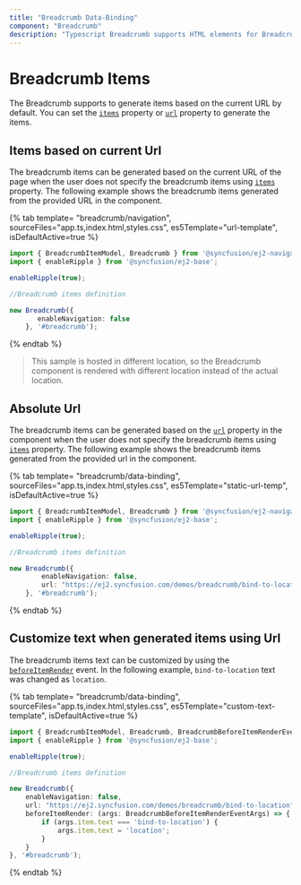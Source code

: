 ```yaml
---
title: "Breadcrumb Data-Binding"
component: "Breadcrumb"
description: "Typescript Breadcrumb supports HTML elements for Breadcrumb items, databinding with local data source, parent child data, array of JSON data, and remote service with query."
---
```


# Breadcrumb Items

The Breadcrumb supports to generate items based on the current URL by default. You can set the [`items`](https://ej2.syncfusion.com/documentation/api/breadcrumb/#items) property or [`url`](https://ej2.syncfusion.com/documentation/api/breadcrumb/#url) property to generate the items.

## Items based on current Url

The breadcrumb items can be generated based on the current URL of the page when the user does not specify the breadcrumb items using [`items`](https://ej2.syncfusion.com/documentation/api/breadcrumb/#items) property. The following example shows the breadcrumb items generated from the provided URL in the component.

{% tab template= "breadcrumb/navigation", sourceFiles="app.ts,index.html,styles.css",
 es5Template="url-template", isDefaultActive=true %}

```typescript
import { BreadcrumbItemModel, Breadcrumb } from '@syncfusion/ej2-navigations';
import { enableRipple } from '@syncfusion/ej2-base';

enableRipple(true);

//Breadcrumb items definition

new Breadcrumb({
       enableNavigation: false
    }, '#breadcrumb');
```

{% endtab %}

> This sample is hosted in different location, so the Breadcrumb component is rendered with different location instead of the actual location.

## Absolute Url

The breadcrumb items can be generated based on the [`url`](https://ej2.syncfusion.com/documentation/api/breadcrumb/#url) property in the component when the user does not specify the breadcrumb items using [`items`](https://ej2.syncfusion.com/documentation/api/breadcrumb/#items) property. The following example shows the breadcrumb items generated from the provided url in the component.

{% tab template= "breadcrumb/data-binding", sourceFiles="app.ts,index.html,styles.css",
 es5Template="static-url-temp", isDefaultActive=true %}

```typescript
import { BreadcrumbItemModel, Breadcrumb } from '@syncfusion/ej2-navigations';
import { enableRipple } from '@syncfusion/ej2-base';

enableRipple(true);

//Breadcrumb items definition

new Breadcrumb({
        enableNavigation: false,
        url: "https://ej2.syncfusion.com/demos/breadcrumb/bind-to-location"
    }, '#breadcrumb');
```

{% endtab %}

## Customize text when generated items using Url

The breadcrumb items text can be customized by using the [`beforeItemRender`](https://ej2.syncfusion.com/documentation/api/breadcrumb/#beforeitemrender) event. In the following example, `bind-to-location` text was changed as `location`.

{% tab template= "breadcrumb/data-binding", sourceFiles="app.ts,index.html,styles.css",
 es5Template="custom-text-template", isDefaultActive=true %}

```typescript
import { BreadcrumbItemModel, Breadcrumb, BreadcrumbBeforeItemRenderEventArgs } from '@syncfusion/ej2-navigations';
import { enableRipple } from '@syncfusion/ej2-base';

enableRipple(true);

//Breadcrumb items definition

new Breadcrumb({
    enableNavigation: false,
    url: "https://ej2.syncfusion.com/demos/breadcrumb/bind-to-location",
    beforeItemRender: (args: BreadcrumbBeforeItemRenderEventArgs) => {
        if (args.item.text === 'bind-to-location') {
            args.item.text = 'location';
        }
    }
}, '#breadcrumb');
```

{% endtab %}